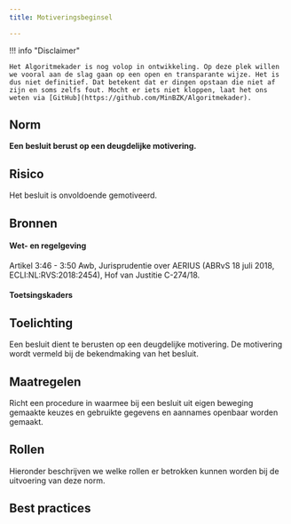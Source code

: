 ```yaml
---
title: Motiveringsbeginsel

---
```


!!! info "Disclaimer"

    Het Algoritmekader is nog volop in ontwikkeling. Op deze plek willen we vooral aan de slag gaan op een open en transparante wijze. Het is dus niet definitief. Dat betekent dat er dingen opstaan die niet af zijn en soms zelfs fout. Mocht er iets niet kloppen, laat het ons weten via [GitHub](https://github.com/MinBZK/Algoritmekader).


## Norm
**Een besluit berust op een deugdelijke motivering.**

## Risico
Het besluit is onvoldoende gemotiveerd.

## Bronnen

#### Wet- en regelgeving
Artikel 3:46 - 3:50 Awb, Jurisprudentie over AERIUS (ABRvS 18 juli 2018, ECLI:NL:RVS:2018:2454), Hof van Justitie C-274/18. 

#### Toetsingskaders


## Toelichting
Een besluit dient te berusten op een deugdelijke motivering. De motivering wordt vermeld bij de bekendmaking van het besluit. 

## Maatregelen
Richt een procedure in waarmee bij een besluit uit eigen beweging gemaakte keuzes en gebruikte gegevens en aannames openbaar worden gemaakt.

## Rollen
Hieronder beschrijven we welke rollen er betrokken kunnen worden bij de uitvoering van deze norm. 


## Best practices

